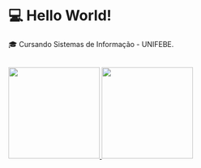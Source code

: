 <h1>💻 Hello World!</h1>

🎓   Cursando Sistemas de Informação - UNIFEBE.
<br>
<br>
<div>
<a href="https://github.com/claudiorfj">
<img height="180em" src="https://github-readme-stats.vercel.app/api/top-langs/?username=claudiorfj&layout=compact&langs_count=7&theme=dracula"/>
<img height="180em" src="https://github-readme-stats.vercel.app/api?username=claudiorfj&show_icons=true&theme=dracula&include_all_commits=true&count_private=true"/>
</div>
